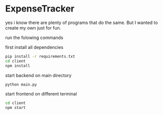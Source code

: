 # ExpenseTracker

yes i know there are plenty of programs that do the same. But I wanted to create my own just for fun.

run the folowing commands

first install all dependencies

```cmd
pip install -r requirements.txt
cd client
npm install
```

start backend on main directory

```cmd
python main.py
```

start frontend on different terminal
```cmd
cd client
npm start
```
